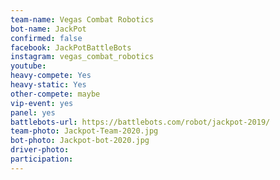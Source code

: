 ```yaml
---
team-name: Vegas Combat Robotics
bot-name: JackPot
confirmed: false
facebook: JackPotBattleBots
instagram: vegas_combat_robotics
youtube:
heavy-compete: Yes
heavy-static: Yes
other-compete: maybe
vip-event: yes
panel: yes
battlebots-url: https://battlebots.com/robot/jackpot-2019/
team-photo: Jackpot-Team-2020.jpg
bot-photo: Jackpot-bot-2020.jpg
driver-photo:
participation:
---
```

